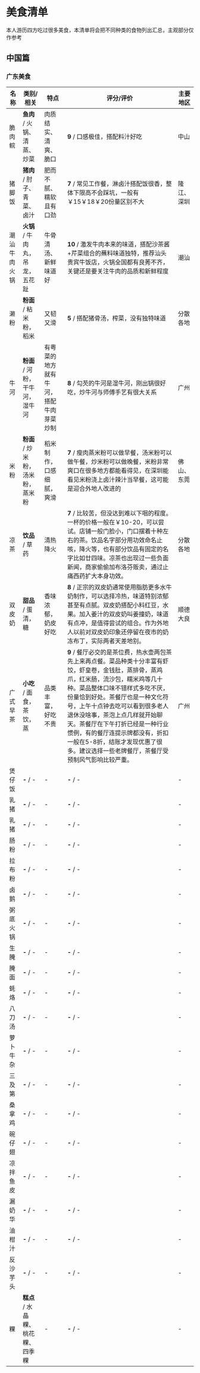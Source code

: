 # 美食清单

本人游历四方吃过很多美食，本清单将会把不同种类的食物列出汇总，主观部分仅作参考

## 中国篇

### 广东美食
| 名称 | 类别/相关 | 特点 | 评分/评价| 主要地区 |
| ------------ | --------------------------------- | ---------------------- | -------------------------------------------------------------------------------------------------------------------------------------------- | ---------- |
| 脆肉鲩 | **鱼肉** / 火锅、清蒸、炒菜 | 肉质结实、清爽、脆口 | **9** / 口感极佳，搭配料汁好吃 | 中山 |
| 猪脚饭 | **猪肉** / 肘子、青菜、卤汁 | 肥而不腻、糯软且有口劲 | **7** / 常见工作餐，淋卤汁搭配饭很香，整体下限高不会踩坑，一般有￥15￥18￥20份量区别不大| 隆江、深圳 |
| 潮汕牛肉火锅 | **火锅** / 牛肉丸，吊龙，五花趾 | 牛骨清汤、新鲜味道好 | **10** / 激发牛肉本来的味道，搭配沙茶酱+芹菜组合的蘸料味道独特，推荐汕头贵宾牛饭店，火锅全国都有良莠不齐，关键还是要关注牛肉的品质和新鲜程度 | 潮汕 |
| 濑粉 | **粉面** / 粘米粉，稻米 | 又韧又滑 | **5** / 搭配猪骨汤，榨菜，没有独特味道 |分散各地|
| 牛河 | **粉面** / 河粉，干牛河，湿牛河 | 有粤菜的地方就有牛河，搭配牛肉芽菜炒制| **8** / 勾芡的牛河是湿牛河，刚出锅很好吃，炒牛河与师傅手艺有很大关系| 广州|
| 米粉 | **粉面** / 炒米粉，汤米粉，蒸米粉 | 稻米制作，口感细腻，爽滑| **7** / 瘦肉蒸米粉可以做早餐，汤米粉可以做午餐，炒米粉可以做晚餐，米粉非常爽口在很多地方都能看得见，在深圳能看见米粉浇上卤汁辣汁当早餐，这可能是迎合外地人改进的| 佛山、东莞|
| 凉茶 | **饮品** / 草药 | 清热降火| **7** / 比较苦，但没达到难以下咽的程度。一杯的价格一般在￥10-20，可以尝试。店铺一般门脸小，门口摆着十种左右的茶。饮品名字部分用功效命名止咳，降火等，也有部分饮品有固定的名字比如廿四味。凉茶也出现过一些负面新闻，商家偷偷加布洛芬贩卖，通过止痛西药扩大本身功效。| 分散各地|
| 双皮奶 | **甜品** / 蛋清，糖 | 香味浓郁，奶皮好吃| **8** / 正宗的双皮奶通常使用脂肪更多水牛奶制作，可以选择冷热，味道特别浓郁甚至有点腻。双皮奶搭配小料红豆，水果。加入姜汁的双皮奶叫姜撞奶，味道有点冲，是值得尝试的组合。作为外地人以前对双皮奶印象还停留在夜市的奶冻布丁，实际两者天差地别。| 顺德大良 |
| 广式早茶 | **小吃** / 面食，茶饮，蒸 | 品类丰富，好吃不贵| **9** / 餐厅必交的是茶位费，热水壶两包茶先上来再点餐。菜品种类十分丰富有虾饺，虾皇卷，金钱肚，蒸排骨，蒸鸡爪，红米肠，流沙包，糯米鸡等几十种。菜品整体口味不错样式多吃不厌，份量恰到好处。茶餐厅也是一种文化符号，上午十点钟去吃可以看到很多老人退休没啥事，茶泡上点几样就开始聊天。茶餐厅在下午打折已经是一种行业惯例，有的餐厅连提示牌都没有，折扣一般在5-8折，结账才发现优惠了很多。建议选择一些老牌餐厅，茶餐厅受预制风气影响比较严重。| 广州 |
| 煲仔饭 | **-** / - | -| **-** / -| -|
| 乳猪 | **-** / - | -| **-** / -| -|
| 乳猪 | **-** / - | -| **-** / -| -|
| 肠粉 | **-** / - | -| **-** / -| -|
| 拉布粉 | **-** / - | -| **-** / -| -|
| 卤鹅 | **-** / - | -| **-** / -| -|
| 粥底火锅 | **-** / - | -| **-** / -| -|
| 生腌 | **-** / - | -| **-** / -| -|
| 腌面 | **-** / - | -| **-** / -| -|
| 蚝烙 | **-** / - | -| **-** / -| -|
| 八刀汤 | **-** / - | -| **-** / -| -|
| 萝卜牛杂 | **-** / - | -| **-** / -| -|
| 三及第 | **-** / - | -| **-** / -| -|
| 桑拿鸡 | **-** / - | -| **-** / -| -|
| 碗仔翅 | **-** / - | -| **-** / -| -|
| 凉拌鱼皮 | **-** / - | -| **-** / -| -|
| 漏奶华 | **-** / - | -| **-** / -| -|
| 油柑汁 | **-** / - | -| **-** / -| -|
| 反沙芋头 | **-** / - | -| **-** / -| -|
| 粿 | **糕点** / 水晶粿、桃花粿、四季粿 | -| **-** / -| -|


<!-- demo -->
<div style="display:none">
| - | **-** / - | - | **-** / - | - |
</div>

